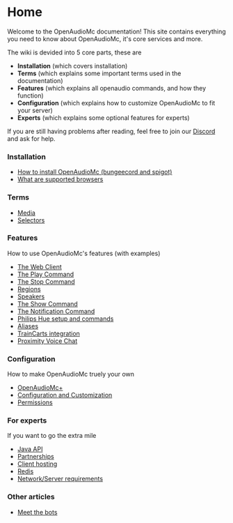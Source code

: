 # Home
Welcome to the OpenAudioMc documentation!
This site contains everything you need to know about OpenAudioMc, it's core services and more.

The wiki is devided into 5 core parts, these are
 - **Installation** (which covers installation)
 - **Terms** (which explains some important terms used in the documentation)
 - **Features** (which explains all openaudio commands, and how they function)
 - **Configuration** (which explains how to customize OpenAudioMc to fit your server)
 - **Experts** (which explains some optional features for experts)
 
 
If you are still having problems after reading, feel free to join our [Discord](https://discord.gg/6TagKB9/) and ask for help.

### Installation
- [How to install OpenAudioMc (bungeecord and spigot)](installation.md)
- [What are supported browsers](browsers.md)

### Terms
- [Media](media.md)
- [Selectors](selectors.md)

### Features
How to use OpenAudioMc's features (with examples)
- [The Web Client](web-client.md)
- [The Play Command](play.md)
- [The Stop Command](stop.md)
- [Regions](regions.md)
- [Speakers](speakers.md)
- [The Show Command](show.md)
- [The Notification Command](notifications.md)
- [Philips Hue setup and commands](hue.md)
- [Aliases](alias.md)
- [TrainCarts integration](traincarts.md)
- [Proximity Voice Chat](voicechat.md)

### Configuration
How to make OpenAudioMc truely your own
- [OpenAudioMc+](OpenAudioMc+.md)
- [Configuration and Customization](configuration.md)
- [Permissions](permissions.md)
 
### For experts
If you want to go the extra mile
- [Java API](java_api.md)
- [Partnerships](partners.md)
- [Client hosting](client.md)
- [Redis](redis.md)
- [Network/Server requirements](technical_requirements.md)
 
### Other articles
- [Meet the bots](meet_the_bots.md)
